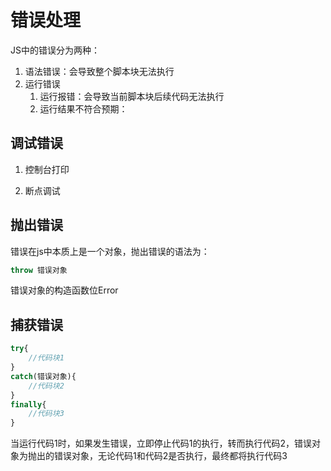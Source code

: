 # 错误处理

JS中的错误分为两种：

1. 语法错误：会导致整个脚本块无法执行
2. 运行错误
   1. 运行报错：会导致当前脚本块后续代码无法执行
   2. 运行结果不符合预期：

## 调试错误

1. 控制台打印

2. 断点调试

## 抛出错误

错误在js中本质上是一个对象，抛出错误的语法为：

```js
throw 错误对象
```

错误对象的构造函数位Error

## 捕获错误

```js
try{
    //代码块1
}
catch(错误对象){
    //代码块2
}
finally{
    //代码块3
}
```

当运行代码1时，如果发生错误，立即停止代码1的执行，转而执行代码2，错误对象为抛出的错误对象，无论代码1和代码2是否执行，最终都将执行代码3